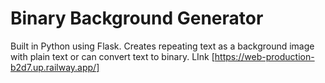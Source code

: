 # Binary Background Generator

Built in Python using Flask. Creates repeating text as a background image with plain text or can convert text to binary. LInk [https://web-production-b2d7.up.railway.app/]
